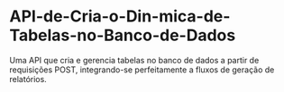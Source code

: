 # API-de-Cria-o-Din-mica-de-Tabelas-no-Banco-de-Dados
Uma API que cria e gerencia tabelas no banco de dados a partir de requisições POST, integrando-se perfeitamente a fluxos de geração de relatórios.
